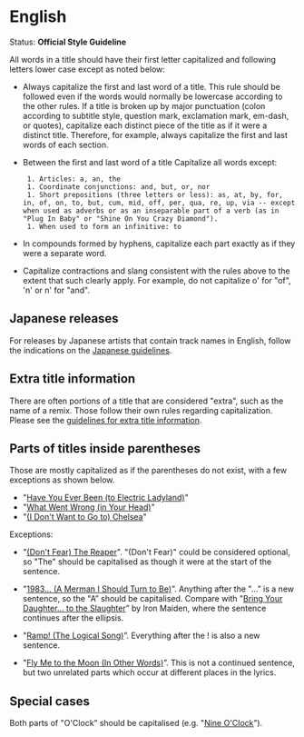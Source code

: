 # English

[comment]: https://musicbrainz.org/doc/Style/Language/English

Status: **Official Style Guideline**

All words in a title should have their first letter capitalized and following letters lower case except as noted below:

- Always capitalize the first and last word of a title. This rule should be followed even if the words would normally be lowercase according to the other rules. If a title is broken up by major punctuation (colon according to subtitle style, question mark, exclamation mark, em-dash, or quotes), capitalize each distinct piece of the title as if it were a distinct title. Therefore, for example, always capitalize the first and last words of each section.

- Between the first and last word of a title Capitalize all words except:

       1. Articles: a, an, the
       1. Coordinate conjunctions: and, but, or, nor
       1. Short prepositions (three letters or less): as, at, by, for, in, of, on, to, but, cum, mid, off, per, qua, re, up, via -- except when used as adverbs or as an inseparable part of a verb (as in "Plug In Baby" or "Shine On You Crazy Diamond").
       1. When used to form an infinitive: to

- In compounds formed by hyphens, capitalize each part exactly as if they were a separate word.

- Capitalize contractions and slang consistent with the rules above to the extent that such clearly apply. For example, do not capitalize o' for "of", 'n' or n' for "and".


## Japanese releases

For releases by Japanese artists that contain track names in English, follow the indications on the [Japanese guidelines](japanese.md).


## Extra title information

There are often portions of a title that are considered "extra", such as the name of a remix. Those follow their own rules regarding capitalization. Please see the [guidelines for extra title information](../titles.md#extra-title-information).


## Parts of titles inside parentheses

Those are mostly capitalized as if the parentheses do not exist, with a few exceptions as shown below.

- "[Have You Ever Been (to Electric Ladyland)](https://musicbrainz.org/recording/7f9b462a-8ac5-472d-a5aa-716b3b3d169c)"
- "[What Went Wrong (in Your Head)](https://musicbrainz.org/recording/55016579-15a3-42ab-8b72-976219226dc1)"
- "[(I Don't Want to Go to) Chelsea](https://musicbrainz.org/recording/65ad64de-ed6b-4cb3-8ffb-6a9e20ca7018)"

Exceptions:

- "[(Don't Fear) The Reaper](https://musicbrainz.org/recording/963bda54-eed7-47ba-b637-d6110d43db88)". "(Don't Fear)" could be considered optional, so "The" should be capitalised as though it were at the start of the sentence.

- "[1983… (A Merman I Should Turn to Be)](https://musicbrainz.org/recording/15575d47-6958-4af8-9ecc-6ae5b8249475)”. Anything after the "…” is a new sentence, so the "A” should be capitalised. Compare with "[Bring Your Daughter… to the Slaughter](https://musicbrainz.org/recording/af7fafda-500d-456f-9550-8e036256c571)” by Iron Maiden, where the sentence continues after the ellipsis.

- "[Ramp! (The Logical Song)](https://musicbrainz.org/release/a76f77de-f702-40eb-b095-ed9dbcd19ecc)”. Everything after the ! is also a new sentence.

- "[Fly Me to the Moon (In Other Words)](https://musicbrainz.org/recording/9ec59d6b-de0a-42b6-98bc-797b4ea2ec17)”. This is not a continued sentence, but two unrelated parts which occur at different places in the lyrics.


## Special cases

Both parts of "O'Clock” should be capitalised (e.g. "[Nine O'Clock](https://musicbrainz.org/recording/ffb332f4-37a9-440e-b902-f190203b2bdc)”).
